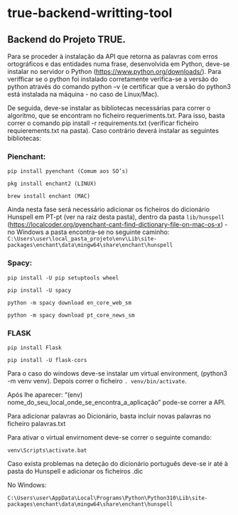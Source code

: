 # true-backend-writting-tool
## Backend do Projeto TRUE.


Para se proceder à instalação da API que retorna as palavras com erros ortográficos e das entidades numa frase, desenvolvida em Python, deve-se instalar no servidor o Python (https://www.python.org/downloads/). Para verifficar se o python foi instalado corretamente verifica-se a versão do python através do comando python –v (e certificar que a versão do python3 está instalada na máquina - no caso de Linux/Mac). 

De seguida, deve-se instalar as bibliotecas necessárias para correr o algoritmo, que se encontram no ficheiro requeriments.txt. Para isso, basta correr o comando pip install -r requirements.txt (verificar ficheiro requierements.txt na pasta). Caso contrário deverá instalar as seguintes bibliotecas: 

### Pienchant: 

``` pip install pyenchant (Comum aos SO’s) ```

``` pkg install enchant2 (LINUX) ```

``` brew install enchant (MAC) ```

Ainda nesta fase será necessário adicionar os ficheiros do dicionário Hunspell em PT-pt  (ver na raiz desta pasta), dentro da pasta ``` lib/hunspell ``` (https://localcoder.org/pyenchant-cant-find-dictionary-file-on-mac-os-x) - no Windows a pasta encontra-se no seguinte caminho: ``` C:\Users\user\local_pasta_projeto\env\Lib\site-packages\enchant\data\mingw64\share\enchant\hunspell ``` 

### Spacy: 

``` pip install -U pip setuptools wheel ``` 

``` pip install -U spacy ```

``` python -m spacy download en_core_web_sm ``` 

``` python -m spacy download pt_core_news_sm ``` 

### FLASK 

``` pip install Flask ``` 

``` pip install -U flask-cors ```

Para o caso do windows deve-se instalar um virtual environment, (python3 -m venv venv). Depois correr o ficheiro  ``` . venv/bin/activate ```.  


Após lhe aparecer: “(env) nome_do_seu_local_onde_se_encontra_a_aplicação” pode-se correr a API. 

Para adicionar palavras ao Dicionário, basta incluir novas palavras no ficheiro palavras.txt  

Para ativar o virtual envirnoment deve-se correr o seguinte comando: 

``` venv\Scripts\activate.bat ```



Caso exista problemas na deteção do dicionário português deve-se ir até à pasta do Hunspell e adicionar os ficheiros .dic

No Windows:

``` C:\Users\user\AppData\Local\Programs\Python\Python310\Lib\site-packages\enchant\data\mingw64\share\enchant\hunspell ```


